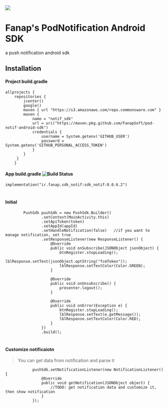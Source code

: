 <img src="https://avatars2.githubusercontent.com/u/25844347?s=200&v=4"/>

# **Fanap's PodNotification Android SDK**
a push notification android sdk

## Installation

#### Project build.gradle

```
allprojects {
    repositories {
        jcenter()
        google()
        maven { url "https://s3.amazonaws.com/repo.commonsware.com" }
        maven {
            name = "notif_sdk"
            url = uri("https://maven.pkg.github.com/FanapSoft/pod-notif-android-sdk")
            credentials {
                username = System.getenv('GITHUB_USER')
                password = System.getenv('GITHUB_PERSONAL_ACCESS_TOKEN')
            }
        }
     }
    }
```

#### App build.gradle ![Build Status](https://img.shields.io/bintray/v/farhad7d7/maven/chat?style=plastic)

```
implementation("ir.fanap.sdk_notif:sdk_notif:0.0.6.2")
```

#


#### Initial

```
        PushSdk pushSdk = new PushSdk.Builder()
                .setContext(MainActivity.this)
                .setApiToken(token)
                .setAppId(appId)
                .setHandleNotification(false)   //if you want to manage notification, set true
                .setResponseListener(new ResponseListener() {
                    @Override
                    public void onSubscribe(JSONObject jsonObject) {
                        btnRegister.stopLoading();
                        lblResponse.setText(jsonObject.optString("fcmToken"));
                        lblResponse.setTextColor(Color.GREEN);
                    }

                    @Override
                    public void onUnsubscribe() {
                        presenter.logout();
                    }

                    @Override
                    public void onError(Exception e) {
                        btnRegister.stopLoading();
                        lblResponse.setText(e.getMessage());
                        lblResponse.setTextColor(Color.RED);
                    }
                })
                .build();

```

#


#### Customize notificaiotn

> You can get data from notification and parse it

```
            pushSdk.setNotificationListener(new NotificationListener() {
                @Override
                public void getNotification(JSONObject object) {
                    //TODO: get notification data and customize it, then show notification
                }
            });

```

